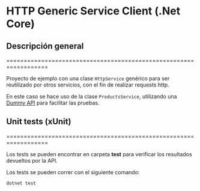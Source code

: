 # HTTP Generic Service Client (.Net Core)

## Descripción general
==================================================================

Proyecto de ejemplo con una clase `HttpService` genérico para ser reutilizado por otros servicios, con el fin de realizar requests http.

En este caso se hace uso de la clase `ProductsService`, utilizando una [Dummy API](https://dummyjson.com/) para facilitar las pruebas.

## Unit tests (xUnit)
==================================================================

Los tests se pueden encontrar en carpeta **test** para verificar los resultados devueltos por la API.

Los tests se pueden correr con el siguiente comando:
```
dotnet test
```